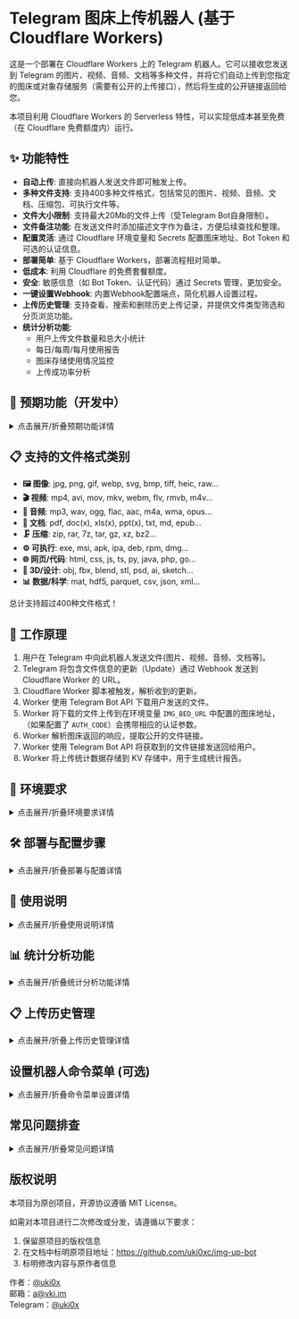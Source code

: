 # Telegram 图床上传机器人 (基于 Cloudflare Workers)

这是一个部署在 Cloudflare Workers 上的 Telegram 机器人。它可以接收您发送到 Telegram 的图片、视频、音频、文档等多种文件，并将它们自动上传到您指定的图床或对象存储服务（需要有公开的上传接口），然后将生成的公开链接返回给您。

本项目利用 Cloudflare Workers 的 Serverless 特性，可以实现低成本甚至免费（在 Cloudflare 免费额度内）运行。

## ✨ 功能特性

*   **自动上传**: 直接向机器人发送文件即可触发上传。
*   **多种文件支持**: 支持400多种文件格式，包括常见的图片、视频、音频、文档、压缩包、可执行文件等。
*   **文件大小限制**: 支持最大20Mb的文件上传（受Telegram Bot自身限制）。
*   **文件备注功能**: 在发送文件时添加描述文字作为备注，方便后续查找和整理。
*   **配置灵活**: 通过 Cloudflare 环境变量和 Secrets 配置图床地址、Bot Token 和可选的认证信息。
*   **部署简单**: 基于 Cloudflare Workers，部署流程相对简单。
*   **低成本**: 利用 Cloudflare 的免费套餐额度。
*   **安全**: 敏感信息（如 Bot Token、认证代码）通过 Secrets 管理，更加安全。
*   **一键设置Webhook**: 内置Webhook配置端点，简化机器人设置过程。
*   **上传历史管理**: 支持查看、搜索和删除历史上传记录，并提供文件类型筛选和分页浏览功能。
*   **统计分析功能**:
    * 用户上传文件数量和总大小统计
    * 每日/每周/每月使用报告
    * 图床存储使用情况监控
    * 上传成功率分析

## 📅 预期功能（开发中）

<details>
<summary>点击展开/折叠预期功能详情</summary>

*   **分片上传**: 
    * 突破Telegram 20MB的文件大小限制
    * 自动将大文件分割成多个小块上传后合并
    * 支持断点续传
    
*   **自定义上传参数**:
    * 允许用户设置图床的自定义参数（如水印、存储路径、保留时间）
    * 支持文件上传前预设参数模板
    * 通过命令更改默认上传参数
    
*   **文件处理增强**:
    * 图片压缩与调整大小选项
    * 视频转换为GIF或其他常用格式
    * 批量图片格式转换
    * 文件重命名与元数据编辑
    
*   **批量上传支持**:
    * 一次性处理多个文件的上传请求
    * 文件组管理与批量操作
    * 上传队列管理与优先级设置
</details>

## 📋 支持的文件格式类别

*   **🖼️ 图像**: jpg, png, gif, webp, svg, bmp, tiff, heic, raw...
*   **🎬 视频**: mp4, avi, mov, mkv, webm, flv, rmvb, m4v...
*   **🎵 音频**: mp3, wav, ogg, flac, aac, m4a, wma, opus...
*   **📝 文档**: pdf, doc(x), xls(x), ppt(x), txt, md, epub...
*   **🗜️ 压缩**: zip, rar, 7z, tar, gz, xz, bz2...
*   **⚙️ 可执行**: exe, msi, apk, ipa, deb, rpm, dmg...
*   **🌐 网页/代码**: html, css, js, ts, py, java, php, go...
*   **🎨 3D/设计**: obj, fbx, blend, stl, psd, ai, sketch...
*   **📊 数据/科学**: mat, hdf5, parquet, csv, json, xml...

总计支持超过400种文件格式！

## 🚀 工作原理

1.  用户在 Telegram 中向此机器人发送文件(图片、视频、音频、文档等)。
2.  Telegram 将包含文件信息的更新（Update）通过 Webhook 发送到 Cloudflare Worker 的 URL。
3.  Cloudflare Worker 脚本被触发，解析收到的更新。
4.  Worker 使用 Telegram Bot API 下载用户发送的文件。
5.  Worker 将下载的文件上传到在环境变量 `IMG_BED_URL` 中配置的图床地址，（如果配置了 `AUTH_CODE`）会携带相应的认证参数。
6.  Worker 解析图床返回的响应，提取公开的文件链接。
7.  Worker 使用 Telegram Bot API 将获取到的文件链接发送回给用户。
8.  Worker 将上传统计数据存储到 KV 存储中，用于生成统计报告。

## 🔧 环境要求

<details>
<summary>点击展开/折叠环境要求详情</summary>

*   **一个 Telegram Bot**: 需要通过 [BotFather](https://t.me/BotFather) 创建，并获取其 **Bot Token**。
*   **一个图床/对象存储服务**:
    *   需要提供一个公开的 **文件上传接口 URL** (`IMG_BED_URL`)。
    *   如果该接口需要认证，需要获取相应的 **认证代码** (`AUTH_CODE`)。支持URL参数和Bearer Token认证方式。
*   **一个 Cloudflare 账户**: 免费账户即可开始。
*   **Cloudflare KV 存储**: 用于存储用户统计数据（如需使用统计功能）。
</details>

## 🛠️ 部署与配置步骤

<details>
<summary>点击展开/折叠部署与配置详情</summary>

1.  **创建 Telegram Bot**:
    *   在 Telegram 中与 [@BotFather](https://t.me/BotFather) 对话。
    *   发送 `/newbot` 命令，按照提示设置机器人的名称和用户名。
    *   **记下 BotFather 返回的 `HTTP API token`**，这就是您的 `BOT_TOKEN`。

2.  **准备图床信息**:
    *   确定您的图床或对象存储服务的**上传接口 URL**。注意：图床上传端点通常为 `/upload`，如 `https://your.domain/upload`。这将是 `IMG_BED_URL` 的值。
    *   如果上传需要认证码，**获取该认证码**。这将是 `AUTH_CODE` 的值。如果不需要认证，则此项为空。

3.  **创建 KV 命名空间（用于统计功能）**:
    *   登录 [Cloudflare Dashboard](https://dash.cloudflare.com/)
    *   点击 "Workers & Pages" -> "KV" -> "创建命名空间"
    *   输入名称，例如 "STATS_STORAGE"
    *   创建后，**记下命名空间 ID**，稍后需要将其添加到配置中

4.  **Fork本项目**:
    *   Fork本仓库。

5.  **部署 Cloudflare Worker 方法**:

    **方法一：通过 Cloudflare Dashboard 导入 GitHub 仓库 (推荐)**
    
    * 登录 [Cloudflare Dashboard](https://dash.cloudflare.com/)
    * 点击 Workers & Pages -> 创建应用程序 -> 连接 Git
    * 选择 GitHub 并授权 Cloudflare 访问您的 GitHub 帐户
    * 选择您 fork 的仓库 -> 选择"Pages"部署类型
    * 在"构建设置"部分:
      - 构建命令：留空
      - 构建输出目录：留空
      - 根目录：留空
    * 在"环境变量"部分添加必要的变量（见下面的第6步）
    * 点击"保存并部署"
    * 部署完成后，记下您的 Worker URL（例如 `https://img-up-bot-xxxx.pages.dev`）
    
    **方法二：使用 Wrangler CLI**
    
    * 安装 [Wrangler CLI](https://developers.cloudflare.com/workers/wrangler/install-and-update/)：`npm install -g wrangler`
    * 登录 Cloudflare：`wrangler login`
    * 克隆您 fork 的仓库：`git clone https://github.com/你的用户名/img-up-bot.git`
    * 进入项目目录：`cd img-up-bot`
    * 修改项目中的 `wrangler.toml` 文件：
      - 设置您自己的 Worker 名称
      - 更新 KV 命名空间配置，将之前创建的命名空间 ID 填入：
      ```toml
      [[kv_namespaces]]
      binding = "STATS_STORAGE"
      id = "您的KV命名空间ID"
      ```
    * 部署 Worker：`wrangler deploy`
    
    **方法三：通过 Cloudflare Dashboard 手动创建**
    
    * 登录 Cloudflare -> Workers & Pages -> 创建应用程序 -> 创建Worker
    * 将 `worker.js` 文件的内容复制到编辑器中
    * 点击"部署"
    * 记下部署成功后的 Worker URL（例如 `https://your-worker-name.your-subdomain.workers.dev`）

6.  **设置环境变量 (关键步骤)**:

    **通过 Cloudflare Dashboard**
    
    * 登录 Cloudflare -> Workers & Pages -> 您的 Worker -> 设置 -> 变量 -> 添加变量
    * 添加以下变量(选择Secret类型)：
        * `BOT_TOKEN`: 您的Telegram Bot Token
        * `IMG_BED_URL`: 您的图床上传URL
        * `AUTH_CODE`: 您的图床认证码（如果需要）
    * 添加 KV 命名空间绑定:
        * 变量名：`STATS_STORAGE`
        * KV 命名空间：选择之前创建的命名空间
    * 点击"保存并部署"

7.  **设置 Telegram Webhook**:

    **方法一：使用内置的Webhook设置功能 (推荐)**
    
    *   在浏览器中访问：`https://your-worker-name.your-subdomain.workers.dev/setup-webhook`
    *   如果看到"Webhook设置成功"的消息，说明配置已完成
    
    **方法二：手动设置**
    
    *   在浏览器中访问以下链接（替换对应的值）：
        ```
        https://api.telegram.org/bot<YOUR_BOT_TOKEN>/setWebhook?url=<YOUR_WORKER_URL>
        ```
    *   如果显示 `{"ok":true,"result":true,"description":"Webhook was set"}` 或类似信息，则表示设置成功。
</details>

## 💬 使用说明

<details>
<summary>点击展开/折叠使用说明详情</summary>

1. 发送 `/start` 启动机器人（仅首次需要）。
2. 直接发送图片、视频、音频、文档或其他文件，机器人会自动处理上传。
3. 要添加文件备注，在发送文件时添加文字描述（在 Telegram 中发送文件时直接输入描述文字即可）。
4. 支持最大20Mb的文件上传（受Telegram Bot限制）。
5. 支持400多种文件格式，包括常见的图片、视频、音频、文档、压缩包、可执行文件等。
6. 使用 `/formats` 命令查看支持的文件格式类别。
7. 使用 `/analytics` 命令查看所有统计分析功能（支持多种参数）。
8. 使用 `/history` 命令管理您的上传历史记录，可以按文件名或备注内容搜索。
</details>

## 📊 统计分析功能

<details>
<summary>点击展开/折叠统计分析功能详情</summary>

本机器人内置了完整的统计分析功能，可帮助用户了解他们的文件上传历史和存储使用情况：

### 统一的分析命令

使用统一的 `/analytics` 命令可以查看所有类型的统计信息：

* `/analytics` - 显示综合统计信息和命令帮助
* `/analytics storage` - 显示存储使用情况
* `/analytics report` - 显示月度使用报告  
* `/analytics daily` - 显示日报告
* `/analytics weekly` - 显示周报告
* `/analytics monthly` - 显示月报告
* `/analytics success` - 显示上传成功率分析

### 统计功能详情

1. **综合统计信息**
   * 总上传文件数量
   * 总存储空间使用量
   * 成功/失败上传数量
   * 上传成功率
   * 按文件类型的分布统计

2. **存储使用情况**
   * 总存储空间
   * 平均文件大小
   * 存储使用趋势

3. **使用报告（日/周/月）**
   * 显示指定时间段内的上传数量和大小
   * 日报告：当天数据
   * 周报告：过去7天数据
   * 月报告：过去30天数据

4. **上传成功率分析**
   * 总体成功率
   * 按文件类型分类的上传数量
   * 使用频率趋势

### 技术实现

* 统计数据存储在 Cloudflare KV 中，按用户ID分开保存
* 每次文件上传完成后自动更新统计数据
* 跟踪文件类型、大小、上传成功/失败状态
* 按日期记录使用数据，保留最近60天的记录
</details>

## 📋 上传历史管理

<details>
<summary>点击展开/折叠上传历史管理详情</summary>

本机器人内置上传历史管理功能，能够帮助用户快速查找、管理之前上传的所有文件：

### 基本功能

* `/history` - 查看所有上传历史记录
* `/history page2` - 查看第2页历史记录（每页显示5条记录）
* `/history image` - 只查看图片类型的历史记录
* `/history video` - 只查看视频类型的历史记录
* `/history search:关键词` - 按文件名搜索历史记录
* `/history delete_记录ID` - 删除指定ID的历史记录

### 历史记录信息

每条历史记录会显示以下信息：
* 文件名
* 文件类型（带图标标识）
* 上传时间（精确到分钟）
* 文件大小
* 文件URL链接
* 记录ID（用于删除操作）

### 技术实现

* 历史记录存储在 Cloudflare KV 中，按用户ID分开保存
* 每次成功上传文件后自动添加到历史记录
* 最多保存最近100条记录，超过后自动清理最早的记录
* 支持按文件类型和文件名关键词筛选
* 分页显示，避免消息过长
</details>

## 设置机器人命令菜单 (可选)

<details>
<summary>点击展开/折叠命令菜单设置详情</summary>

为了让用户在 Telegram 中更方便地使用命令，您可以通过 BotFather 设置命令列表：

1.  在 Telegram 中再次与 [@BotFather](https://t.me/BotFather) 对话。
2.  发送 `/setcommands` 命令。
3.  按照提示，选择您刚刚部署配置好的机器人。
4.  **直接发送以下文本**：
    ```
    start - 启用机器人
    help - 查看帮助信息
    formats - 查看支持的文件格式类别
    analytics - 查看统计分析 [storage/report/daily/weekly/monthly/success]
    history - 查看和管理上传历史记录
    ```
5.  设置成功后，用户在与您的机器人对话时，点击 `/` 按钮就能看到这些预设的命令选项了。
</details>

## 常见问题排查

<details>
<summary>点击展开/折叠常见问题详情</summary>

1. **机器人不响应命令**
   * 确认环境变量是否正确设置
   * 访问 `/setup-webhook` 端点重新配置Webhook
   * 检查 Cloudflare Worker 的日志以查看详细错误信息

2. **上传失败**
   * 确认图床URL是否包含正确的上传路径（通常为 `/upload`）
   * 验证认证码是否有效
   * 检查图床服务是否有文件大小或类型限制

3. **需要更新机器人**
   * 修改代码后，重新部署Worker：`wrangler deploy`
   * 检查环境变量是否需要更新
</details>

## 版权说明

本项目为原创项目，开源协议遵循 MIT License。

如需对本项目进行二次修改或分发，请遵循以下要求：
1. 保留原项目的版权信息
2. 在文档中标明原项目地址：https://github.com/uki0xc/img-up-bot
3. 标明修改内容与原作者信息

作者：[@uki0x](https://github.com/uki0xc)  
邮箱：a@vki.im  
Telegram：[@uki0x](https://t.me/uki0x)

